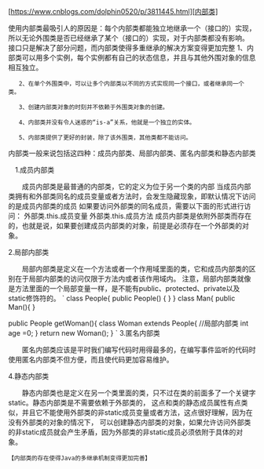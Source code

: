  [https://www.cnblogs.com/dolphin0520/p/3811445.html][内部类]
 
 使用内部类最吸引人的原因是：每个内部类都能独立地继承一个（接口的）实现，所以无论外围类是否已经继承了某个（接口的）实现，对于内部类都没有影响。
 接口只是解决了部分问题，而内部类使得多重继承的解决方案变得更加完整
       1、内部类可以用多个实例，每个实例都有自己的状态信息，并且与其他外围对象的信息相互独立。

       2、在单个外围类中，可以让多个内部类以不同的方式实现同一个接口，或者继承同一个类。

       3、创建内部类对象的时刻并不依赖于外围类对象的创建。

       4、内部类并没有令人迷惑的“is-a”关系，他就是一个独立的实体。

       5、内部类提供了更好的封装，除了该外围类，其他类都不能访问。

 内部类一般来说包括这四种：成员内部类、局部内部类、匿名内部类和静态内部类

 　1.成员内部类

 　　成员内部类是最普通的内部类，它的定义为位于另一个类的内部
    当成员内部类拥有和外部类同名的成员变量或者方法时，会发生隐藏现象，即默认情况下访问的是成员内部类的成员
    如果要访问外部类的同名成员，需要以下面的形式进行访问：
      外部类.this.成员变量
      外部类.this.成员方法
    成员内部类是依附外部类而存在的，也就是说，如果要创建成员内部类的对象，前提是必须存在一个外部类的对象。

  2.局部内部类

 　　局部内部类是定义在一个方法或者一个作用域里面的类，它和成员内部类的区别在于局部内部类的访问仅限于方法内或者该作用域内。
     注意，局部内部类就像是方法里面的一个局部变量一样，是不能有public、protected、private以及static修饰符的。
`   class People{
       public People() {
       }
   }
   class Man{
       public Man(){
   }

   public People getWoman(){
       class Woman extends People{   //局部内部类
       int age =0;
       }
       return new Woman();
  }
`
  3.匿名内部类

 　　匿名内部类应该是平时我们编写代码时用得最多的，在编写事件监听的代码时使用匿名内部类不但方便，而且使代码更加容易维护。

  4.静态内部类

 　　静态内部类也是定义在另一个类里面的类，只不过在类的前面多了一个关键字static。静态内部类是不需要依赖于外部类的，
    这点和类的静态成员属性有点类似，并且它不能使用外部类的非static成员变量或者方法，这点很好理解，因为在没有外部类的对象的情况下，
    可以创建静态内部类的对象，如果允许访问外部类的非static成员就会产生矛盾，因为外部类的非static成员必须依附于具体的对象。

    【内部类的存在使得Java的多继承机制变得更加完善】

[内部类]: https://www.cnblogs.com/dolphin0520/p/3811445.html